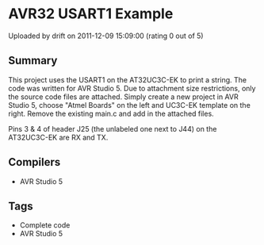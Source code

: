 # AVR32 USART1 Example

Uploaded by drift on 2011-12-09 15:09:00 (rating 0 out of 5)

## Summary

This project uses the USART1 on the AT32UC3C-EK to print a string. The code was written for AVR Studio 5. Due to attachment size restrictions, only the source code files are attached. Simply create a new project in AVR Studio 5, choose "Atmel Boards" on the left and UC3C-EK template on the right. Remove the existing main.c and add in the attached files.


Pins 3 & 4 of header J25 (the unlabeled one next to J44) on the AT32UC3C-EK are RX and TX.

## Compilers

- AVR Studio 5

## Tags

- Complete code
- AVR Studio 5
